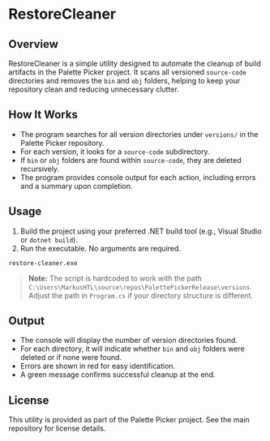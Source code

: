 # RestoreCleaner

## Overview
RestoreCleaner is a simple utility designed to automate the cleanup of build artifacts in the Palette Picker project. It scans all versioned `source-code` directories and removes the `bin` and `obj` folders, helping to keep your repository clean and reducing unnecessary clutter.

## How It Works
- The program searches for all version directories under `versions/` in the Palette Picker repository.
- For each version, it looks for a `source-code` subdirectory.
- If `bin` or `obj` folders are found within `source-code`, they are deleted recursively.
- The program provides console output for each action, including errors and a summary upon completion.

## Usage
1. Build the project using your preferred .NET build tool (e.g., Visual Studio or `dotnet build`).
2. Run the executable. No arguments are required.

```
restore-cleaner.exe
```

> **Note:** The script is hardcoded to work with the path `C:\Users\MarkusHTL\source\repos\PalettePickerRelease\versions`. Adjust the path in `Program.cs` if your directory structure is different.

## Output
- The console will display the number of version directories found.
- For each directory, it will indicate whether `bin` and `obj` folders were deleted or if none were found.
- Errors are shown in red for easy identification.
- A green message confirms successful cleanup at the end.

## License
This utility is provided as part of the Palette Picker project. See the main repository for license details.
